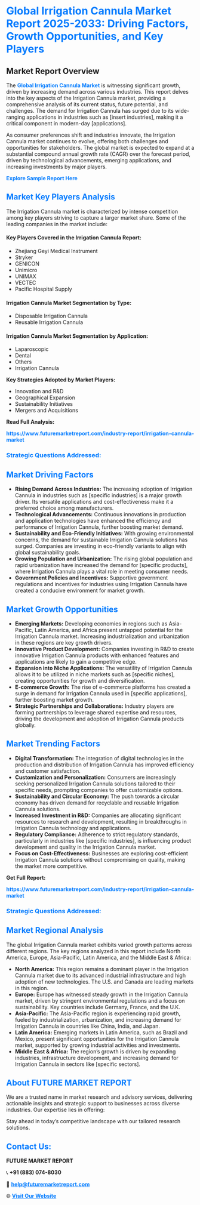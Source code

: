 <h1 style="color: #007BFF;">Global Irrigation Cannula Market Report 2025-2033: Driving Factors, Growth Opportunities, and Key Players</h1>

<section id="overview">
<h2>Market Report Overview</h2>
<p>The <a href="https://www.futuremarketreport.com/industry-report/irrigation-cannula-market" style="color: #007BFF; text-decoration: none;"><strong>Global Irrigation Cannula Market</strong></a> is witnessing significant growth, driven by increasing demand across various industries. This report delves into the key aspects of the Irrigation Cannula market, providing a comprehensive analysis of its current status, future potential, and challenges. The demand for Irrigation Cannula has surged due to its wide-ranging applications in industries such as [insert industries], making it a critical component in modern-day [applications].</p>
<p>As consumer preferences shift and industries innovate, the Irrigation Cannula market continues to evolve, offering both challenges and opportunities for stakeholders. The global market is expected to expand at a substantial compound annual growth rate (CAGR) over the forecast period, driven by technological advancements, emerging applications, and increasing investments by major players.</p>
</section>

<section id="overview">
<p><a href="https://www.futuremarketreport.com/request-sample/reportId=124159" style="color: #007BFF; text-decoration: none;"><strong>Explore Sample Report Here</strong></a></p>
</section>

<section id="key-players">
<h2 style="color: #007BFF;">Market Key Players Analysis</h2>
<p>The Irrigation Cannula market is characterized by intense competition among key players striving to capture a larger market share. Some of the leading companies in the market include:</p>
<h4>Key Players Covered in the Irrigation Cannula Report:</h4>
<ul><li>Zhejiang Geyi Medical Instrument</li><li>Stryker</li><li>GENICON</li><li>Unimicro</li><li>UNIMAX</li><li>VECTEC</li><li>Pacific Hospital Supply</li></ul>
<h4>Irrigation Cannula Market Segmentation by Type:</h4>
<ul><li>Disposable Irrigation Cannula</li><li>Reusable Irrigation Cannula</li></ul>

<h4>Irrigation Cannula Market Segmentation by Application:</h4>
<ul><li>Laparoscopic</li><li>Dental</li><li>Others</li><li>Irrigation Cannula</li></ul>
<p><strong>Key Strategies Adopted by Market Players:</strong></p>
<ul>
<li>Innovation and R&D</li>
<li>Geographical Expansion</li>
<li>Sustainability Initiatives</li>
<li>Mergers and Acquisitions</li>
</ul>
</section>

<section>
<p><strong>Read Full Analysis: </strong></p><a href="https://www.futuremarketreport.com/industry-report/irrigation-cannula-market" style="color: #007BFF; text-decoration: none;"><strong>https://www.futuremarketreport.com/industry-report/irrigation-cannula-market</strong></a>
<h3 style="color: #007BFF;">Strategic Questions Addressed:</h3>
</section>

<section id="driving-factors">
<h2 style="color: #007BFF;">Market Driving Factors</h2>
<ul>
<li><strong>Rising Demand Across Industries:</strong> The increasing adoption of Irrigation Cannula in industries such as [specific industries] is a major growth driver. Its versatile applications and cost-effectiveness make it a preferred choice among manufacturers.</li>
<li><strong>Technological Advancements:</strong> Continuous innovations in production and application technologies have enhanced the efficiency and performance of Irrigation Cannula, further boosting market demand.</li>
<li><strong>Sustainability and Eco-Friendly Initiatives:</strong> With growing environmental concerns, the demand for sustainable Irrigation Cannula solutions has surged. Companies are investing in eco-friendly variants to align with global sustainability goals.</li>
<li><strong>Growing Population and Urbanization:</strong> The rising global population and rapid urbanization have increased the demand for [specific products], where Irrigation Cannula plays a vital role in meeting consumer needs.</li>
<li><strong>Government Policies and Incentives:</strong> Supportive government regulations and incentives for industries using Irrigation Cannula have created a conducive environment for market growth.</li>
</ul>
</section>

<section id="growth-opportunities">
<h2 style="color: #007BFF;">Market Growth Opportunities</h2>
<ul>
<li><strong>Emerging Markets:</strong> Developing economies in regions such as Asia-Pacific, Latin America, and Africa present untapped potential for the Irrigation Cannula market. Increasing industrialization and urbanization in these regions are key growth drivers.</li>
<li><strong>Innovative Product Development:</strong> Companies investing in R&D to create innovative Irrigation Cannula products with enhanced features and applications are likely to gain a competitive edge.</li>
<li><strong>Expansion into Niche Applications:</strong> The versatility of Irrigation Cannula allows it to be utilized in niche markets such as [specific niches], creating opportunities for growth and diversification.</li>
<li><strong>E-commerce Growth:</strong> The rise of e-commerce platforms has created a surge in demand for Irrigation Cannula used in [specific applications], further boosting market growth.</li>
<li><strong>Strategic Partnerships and Collaborations:</strong> Industry players are forming partnerships to leverage shared expertise and resources, driving the development and adoption of Irrigation Cannula products globally.</li>
</ul>
</section>

<section id="trending-factors">
<h2 style="color: #007BFF;">Market Trending Factors</h2>
<ul>
<li><strong>Digital Transformation:</strong> The integration of digital technologies in the production and distribution of Irrigation Cannula has improved efficiency and customer satisfaction.</li>
<li><strong>Customization and Personalization:</strong> Consumers are increasingly seeking personalized Irrigation Cannula solutions tailored to their specific needs, prompting companies to offer customizable options.</li>
<li><strong>Sustainability and Circular Economy:</strong> The push towards a circular economy has driven demand for recyclable and reusable Irrigation Cannula solutions.</li>
<li><strong>Increased Investment in R&D:</strong> Companies are allocating significant resources to research and development, resulting in breakthroughs in Irrigation Cannula technology and applications.</li>
<li><strong>Regulatory Compliance:</strong> Adherence to strict regulatory standards, particularly in industries like [specific industries], is influencing product development and quality in the Irrigation Cannula market.</li>
<li><strong>Focus on Cost-Effectiveness:</strong> Businesses are exploring cost-efficient Irrigation Cannula solutions without compromising on quality, making the market more competitive.</li>
</ul>
</section>

<section>
<p><strong>Get Full Report: </strong></p><a href="https://www.futuremarketreport.com/industry-report/irrigation-cannula-market" style="color: #007BFF; text-decoration: none;"><strong>https://www.futuremarketreport.com/industry-report/irrigation-cannula-market</strong></a>
<h3 style="color: #007BFF;">Strategic Questions Addressed:</h3>
</section>


<section id="regional-analysis">
<h2 style="color: #007BFF;">Market Regional Analysis</h2>
<p>The global Irrigation Cannula market exhibits varied growth patterns across different regions. The key regions analyzed in this report include North America, Europe, Asia-Pacific, Latin America, and the Middle East & Africa:</p>
<ul>
<li><strong>North America:</strong> This region remains a dominant player in the Irrigation Cannula market due to its advanced industrial infrastructure and high adoption of new technologies. The U.S. and Canada are leading markets in this region.</li>
<li><strong>Europe:</strong> Europe has witnessed steady growth in the Irrigation Cannula market, driven by stringent environmental regulations and a focus on sustainability. Key countries include Germany, France, and the U.K.</li>
<li><strong>Asia-Pacific:</strong> The Asia-Pacific region is experiencing rapid growth, fueled by industrialization, urbanization, and increasing demand for Irrigation Cannula in countries like China, India, and Japan.</li>
<li><strong>Latin America:</strong> Emerging markets in Latin America, such as Brazil and Mexico, present significant opportunities for the Irrigation Cannula market, supported by growing industrial activities and investments.</li>
<li><strong>Middle East & Africa:</strong> The region’s growth is driven by expanding industries, infrastructure development, and increasing demand for Irrigation Cannula in sectors like [specific sectors].</li>
</ul>
</section>

<footer>
<h2 style="color: #007BFF;">About FUTURE MARKET REPORT</h2>
<p>We are a trusted name in market research and advisory services, delivering actionable insights and strategic support to businesses across diverse industries. Our expertise lies in offering:</p>

<p>Stay ahead in today’s competitive landscape with our tailored research solutions.</p>

<h2 style="color: #007BFF;">Contact Us:</h2>
<p><strong>FUTURE MARKET REPORT</strong></p>
<p>📞 <strong>+91 (883) 074-8030</strong></p>
<p>📧 <strong><a href="mailto:help@futuremarketreport.com" style="color: #007BFF;">help@futuremarketreport.com</a></strong></p>
<p>🌐 <strong><a href="https://www.futuremarketreport.com/" style="color: #007BFF;">Visit Our Website</a></strong></p>
</footer>